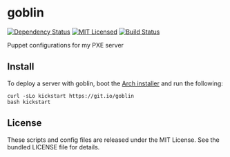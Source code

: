 goblin
=========

[![Dependency Status](https://img.shields.io/gemnasium/halyard/goblin.svg)](https://gemnasium.com/halyard/goblin)
[![MIT Licensed](http://img.shields.io/badge/license-MIT-green.svg?style=flat)](https://tldrlegal.com/license/mit-license)
[![Build Status](https://img.shields.io/circleci/project/halyard/goblin/master.svg)](https://circleci.com/gh/halyard/goblin)

Puppet configurations for my PXE server

## Install

To deploy a server with goblin, boot the [Arch installer](https://www.archlinux.org/download/) and run the following:

```
curl -sLo kickstart https://git.io/goblin
bash kickstart
```

## License

These scripts and config files are released under the MIT License. See the bundled LICENSE file for details.

